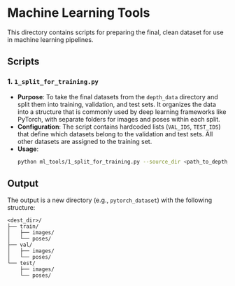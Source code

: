 # Machine Learning Tools

This directory contains scripts for preparing the final, clean dataset for use in machine learning pipelines.

## Scripts

### 1. `1_split_for_training.py`

*   **Purpose**: To take the final datasets from the `depth_data` directory and split them into training, validation, and test sets. It organizes the data into a structure that is commonly used by deep learning frameworks like PyTorch, with separate folders for images and poses within each split.
*   **Configuration**: The script contains hardcoded lists (`VAL_IDS`, `TEST_IDS`) that define which datasets belong to the validation and test sets. All other datasets are assigned to the training set.
*   **Usage**:
    ```bash
    python ml_tools/1_split_for_training.py --source_dir <path_to_depth_data> --dest_dir <output_directory_for_split_data>
    ```

## Output

The output is a new directory (e.g., `pytorch_dataset`) with the following structure:

```
<dest_dir>/
├── train/
│   ├── images/
│   └── poses/
├── val/
│   ├── images/
│   └── poses/
└── test/
    ├── images/
    └── poses/
```
